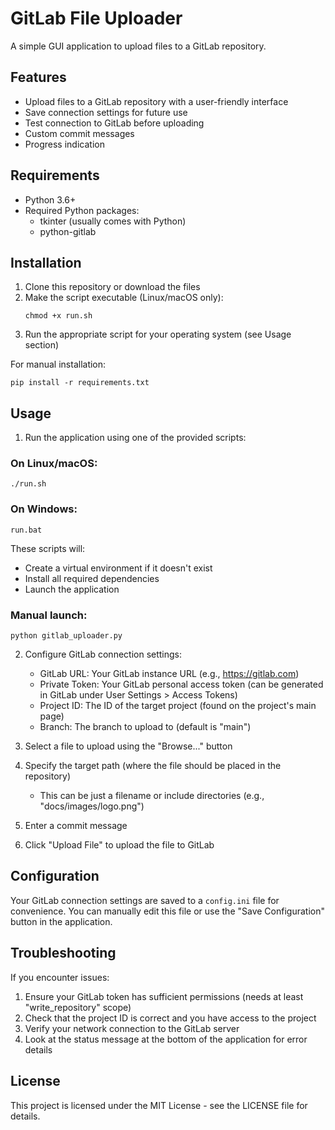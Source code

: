 # GitLab File Uploader

A simple GUI application to upload files to a GitLab repository.

## Features

- Upload files to a GitLab repository with a user-friendly interface
- Save connection settings for future use
- Test connection to GitLab before uploading
- Custom commit messages
- Progress indication

## Requirements

- Python 3.6+
- Required Python packages:
  - tkinter (usually comes with Python)
  - python-gitlab

## Installation

1. Clone this repository or download the files
2. Make the script executable (Linux/macOS only):
   ```
   chmod +x run.sh
   ```
3. Run the appropriate script for your operating system (see Usage section)

For manual installation:
```
pip install -r requirements.txt
```

## Usage

1. Run the application using one of the provided scripts:

### On Linux/macOS:
```
./run.sh
```

### On Windows:
```
run.bat
```

These scripts will:
- Create a virtual environment if it doesn't exist
- Install all required dependencies
- Launch the application

### Manual launch:
```
python gitlab_uploader.py
```

2. Configure GitLab connection settings:
   - GitLab URL: Your GitLab instance URL (e.g., https://gitlab.com)
   - Private Token: Your GitLab personal access token (can be generated in GitLab under User Settings > Access Tokens)
   - Project ID: The ID of the target project (found on the project's main page)
   - Branch: The branch to upload to (default is "main")

3. Select a file to upload using the "Browse..." button

4. Specify the target path (where the file should be placed in the repository)
   - This can be just a filename or include directories (e.g., "docs/images/logo.png")

5. Enter a commit message

6. Click "Upload File" to upload the file to GitLab

## Configuration

Your GitLab connection settings are saved to a `config.ini` file for convenience. You can manually edit this file or use the "Save Configuration" button in the application.

## Troubleshooting

If you encounter issues:

1. Ensure your GitLab token has sufficient permissions (needs at least "write_repository" scope)
2. Check that the project ID is correct and you have access to the project
3. Verify your network connection to the GitLab server
4. Look at the status message at the bottom of the application for error details

## License

This project is licensed under the MIT License - see the LICENSE file for details.